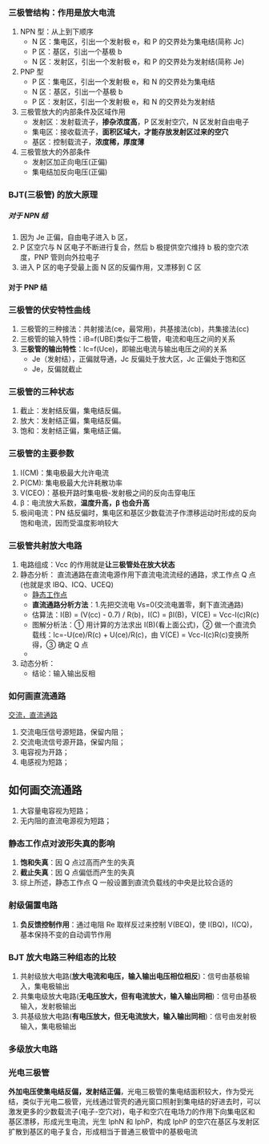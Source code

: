 ### 三极管结构：作用是放大电流

1. NPN 型：从上到下顺序
   - N 区：集电区，引出一个发射极 e，和 P 的交界处为集电结(简称 Jc)
   - P 区：基区，引出一个基极 b
   - N 区：发射区，引出一个发射极 e，和 P 的交界处为发射结(简称 Je)
2. PNP 型
   - P 区：集电区，引出一个发射极 e，和 N 的交界处为集电结
   - N 区：基区，引出一个基极 b
   - P 区：发射区，引出一个发射极 e，和 N 的交界处为发射结
3. 三极管放大的内部条件及区域作用
   - 发射区：发射载流子，**掺杂浓度高**，P 区发射空穴，N 区发射自由电子
   - 集电区：接收载流子，**面积区域大，才能存放发射区过来的空穴**
   - 基区：控制载流子，**浓度稀，厚度薄**
4. 三极管放大的外部条件
   - 发射区加正向电压(正偏)
   - 集电结加反向电压(正偏)

### BJT(三极管) 的放大原理

##### 对于 NPN 结

1. 因为 Je 正偏，自由电子进入 b 区，
2. P 区空穴与 N 区电子不断进行复合，然后 b 极提供空穴维持 b 极的空穴浓度，PNP 管则向外拉电子
3. 进入 P 区的电子受最上面 N 区的反偏作用，又漂移到 C 区

#### 对于 PNP 结

### 三极管的伏安特性曲线

1. 三极管的三种接法：共射接法(ce，最常用)，共基接法(cb)，共集接法(cc)
2. 三极管的输入特性：iB=f(UBE)类似于二极管，电流和电压之间的关系
3. **三极管的输出特性**：Ic=f(Uce)，即输出电流与输出电压之间的关系
   - Je（发射结），正偏就导通，Jc 反偏处于放大区，Jc 正偏处于饱和区
   - Je，反偏就截止

### 三极管的三种状态

1. 截止：发射结反偏，集电结反偏。
2. 放大：发射结正偏，集电结反偏。
3. 饱和：发射结正偏，集电结正偏。

### 三极管的主要参数

1. I(CM)：集电极最大允许电流
2. P(CM): 集电极最大允许耗散功率
3. V(CEO)：基极开路时集电极-发射极之间的反向击穿电压
4. β：电流放大系数，**温度升高，β 也会升高**
5. 极间电流：PN 结反偏时，集电区和基区少数载流子作漂移运动时形成的反向饱和电流，因而受温度影响较大

### 三极管共射放大电路

1. 电路组成：Vcc 的作用就是**让三极管处在放大状态**
2. 静态分析： 直流通路在直流电源作用下直流电流流经的通路，求工作点 Q 点(也就是求 IBQ、ICQ、UCEQ)
   - [静态工作点](http://www.kiaic.com/article/detail/2916.html)
   - **直流通路分析方法**：1.先把交流电 Vs=0(交流电置零，剩下直流通路)
   - 估算法：I(B) = (V(cc) - 0.7) / R(b)，I(C) = βI(B)，V(CE) = Vcc-I(c)R(c)
   - 图解分析法：① 用计算的方法求出 I(B)(看上面公式)，② 做一个直流负载线：Ic=-U(ce)/R(c) + U(ce)/R(c)，由 V(CE) = Vcc-I(c)R(c)变换所得，③ 确定 Q 点
   -
3. 动态分析：
   - 结论：输入输出反相

### 如何画直流通路

[交流，直流通路](https://blog.csdn.net/weixin_49284870/article/details/112065720)

1. 交流电压信号源短路，保留内阻；
2. 交流电流信号源开路，保留内阻；
3. 电容视为开路；
4. 电感视为短路；

## 如何画交流通路

1. 大容量电容视为短路；
2. 无内阻的直流电源视为短路；

### 静态工作点对波形失真的影响

1. **饱和失真**：因 Q 点过高而产生的失真
2. **截止失真**：因 Q 点偏低而产生的失真
3. 综上所述，静态工作点 Q 一般设置到直流负载线的中央是比较合适的

### 射级偏置电路

1. **负反馈控制作用**：通过电阻 Re 取样反过来控制 V(BEQ)，使 I(BQ)，I(CQ)，基本保持不变的自动调节作用

### BJT 放大电路三种组态的比较

1. 共射级放大电路(**放大电流和电压，输入输出电压相位相反**)：信号由基极输入，集电极输出
2. 共集电级放大电路(**无电压放大，但有电流放大，输入输出同相**)：信号由基极输入，发射极输出
3. 共基级放大电路(**有电压放大，但无电流放大，输入输出同相**)：信号由发射极输入，集电极输出

### 多级放大电路

### 光电三极管

**外加电压使集电结反偏，发射结正偏**，光电三极管的集电结面积较大，作为受光结，类似于光电二极管，光线通过管壳的通光窗口照射到集电结的好进去时，可以激发更多的少数载流子(电子-空穴对)，电子和空穴在电场力的作用下向集电区和基区漂移，形成光生电流，光生 IphN 和 IphP，构成 IphP 的空穴在基区与发射区扩散到基区的电子复合，形成相当于普通三极管中的基极电流
